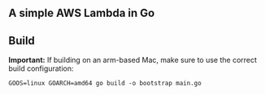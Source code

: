 ## A simple AWS Lambda in Go

## Build
**Important:** If building on an arm-based Mac, make sure to use the correct build configuration:

```
GOOS=linux GOARCH=amd64 go build -o bootstrap main.go
```